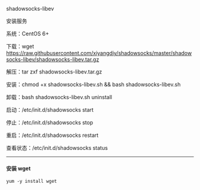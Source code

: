 shadowsocks-libev

安装服务

系统：CentOS 6+

下载：wget https://raw.githubusercontent.com/xiyangdiy/shadowsocks/master/shadowsocks-libev/shadowsocks-libev.tar.gz

解压：tar zxf shadowsocks-libev.tar.gz

安装：chmod +x shadowsocks-libev.sh &&  bash shadowsocks-libev.sh

卸载：bash shadowsocks-libev.sh uninstall

启动：/etc/init.d/shadowsocks start

停止：/etc/init.d/shadowsocks stop

重启：/etc/init.d/shadowsocks restart

查看状态：/etc/init.d/shadowsocks status

-------------------------------------------
#### **安装 wget**
```yum -y install wget```
